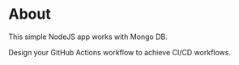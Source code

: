 # About

This simple NodeJS app works with Mongo DB.

Design your GitHub Actions workflow to achieve CI/CD workflows.